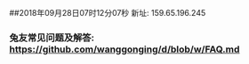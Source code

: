 ##2018年09月28日07时12分07秒 新址: 159.65.196.245
### 兔友常见问题及解答: https://github.com/wanggonging/d/blob/w/FAQ.md
